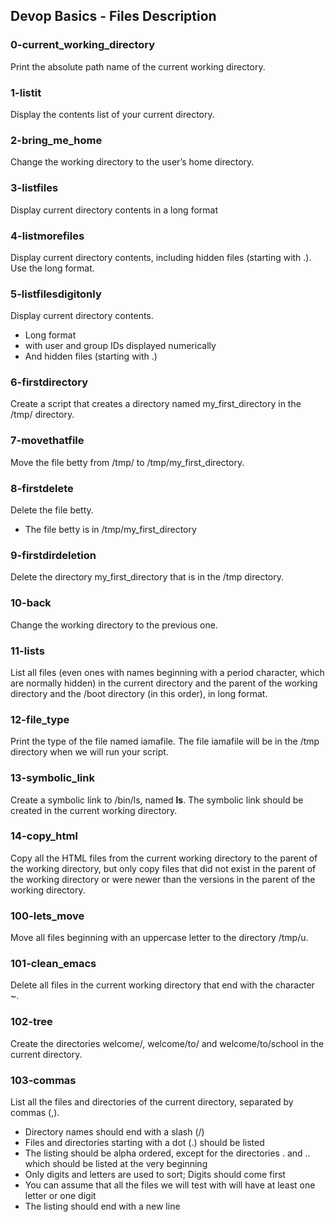 ## Devop Basics - Files Description
### 0-current_working_directory
Print the absolute path name of the current working directory.
### 1-listit
Display the contents list of your current directory.
### 2-bring_me_home
Change the working directory to the user’s home directory.
### 3-listfiles
Display current directory contents in a long format
### 4-listmorefiles
Display current directory contents, including hidden files (starting with .). Use the long format.
### 5-listfilesdigitonly
Display current directory contents.
- Long format
- with user and group IDs displayed numerically
- And hidden files (starting with .)
### 6-firstdirectory
Create a script that creates a directory named my_first_directory in the /tmp/ directory.
### 7-movethatfile
Move the file betty from /tmp/ to /tmp/my_first_directory.
### 8-firstdelete
Delete the file betty.
- The file betty is in /tmp/my_first_directory
### 9-firstdirdeletion
Delete the directory my_first_directory that is in the /tmp directory.
### 10-back
Change the working directory to the previous one.
### 11-lists
List all files (even ones with names beginning with a period character, which are normally hidden) in the current directory and the parent of the working directory and the /boot directory (in this order), in long format.
### 12-file_type
Print the type of the file named iamafile. The file iamafile will be in the /tmp directory when we will run your script.
### 13-symbolic_link
Create a symbolic link to /bin/ls, named __ls__. The symbolic link should be created in the current working directory.
### 14-copy_html
Copy all the HTML files from the current working directory to the parent of the working directory, but only copy files that did not exist in the parent of the working directory or were newer than the versions in the parent of the working directory.
### 100-lets_move
Move all files beginning with an uppercase letter to the directory /tmp/u.
### 101-clean_emacs
Delete all files in the current working directory that end with the character ~.
### 102-tree
Create the directories welcome/, welcome/to/ and welcome/to/school in the current directory.
### 103-commas
List all the files and directories of the current directory, separated by commas (,).
- Directory names should end with a slash (/)
- Files and directories starting with a dot (.) should be listed
- The listing should be alpha ordered, except for the directories . and .. which should be listed at the very beginning
- Only digits and letters are used to sort; Digits should come first
- You can assume that all the files we will test with will have at least one letter or one digit
- The listing should end with a new line

